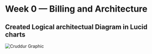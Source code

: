 # Week 0 — Billing and Architecture

## Created Logical architectual Diagram in Lucid charts  

![Cruddur Graphic]([_docs/assets/logicaldiagramCrudder.png](https://github.com/Devoteng1/aws-bootcamp-cruddur-2023/blob/main/_docs/assets/logicaldiagramCrudder.png))
